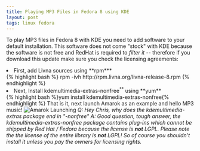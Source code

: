 ```yaml
---
title: Playing MP3 Files in Fedora 8 using KDE
layout: post
tags: linux fedora
---
```


To play MP3 files in Fedora 8 with KDE you need to add software to your default installation.  This software does not come "stock" with KDE because the software is not free and RedHat is required to <em>filter it</em> -- therefore if you download this update make sure you check the licensing agreements&#58;
<li>First&#44; add Livna sources using **rpm***</li>
{% highlight bash %}
rpm -ivh http://rpm.livna.org/livna-release-8.rpm
{% endhighlight %}

<li>Next&#44; Install kdemultimedia-extras-nonfree<sup>**</sup> using **yum**</li>
{% highlight bash %}yum install kdemultimedia-extras-nonfree{% endhighlight %}
That is it&#44; next launch Amarok as an example and hello MP3 music&#33;
<img src='http://chrisschuld.com/wp-content/uploads/2007/11/screenshot-kde-amarok.png' alt='Amarok Launching' />
<em>Q&#58; Hey Chris, why does the kdemultimedia-extras package end in "-nonfree"
A: Good question, tough answer, the kdemultimedia-extras-nonfree package contains plug-ins which cannot be shipped by Red Hat / Fedora because the license is <strong>not</strong> LGPL.  Please note the the license of the entire library is <strong>not</strong> LGPL!  So of course you shouldn't install it unless you pay the owners for licensing rights.
</em>